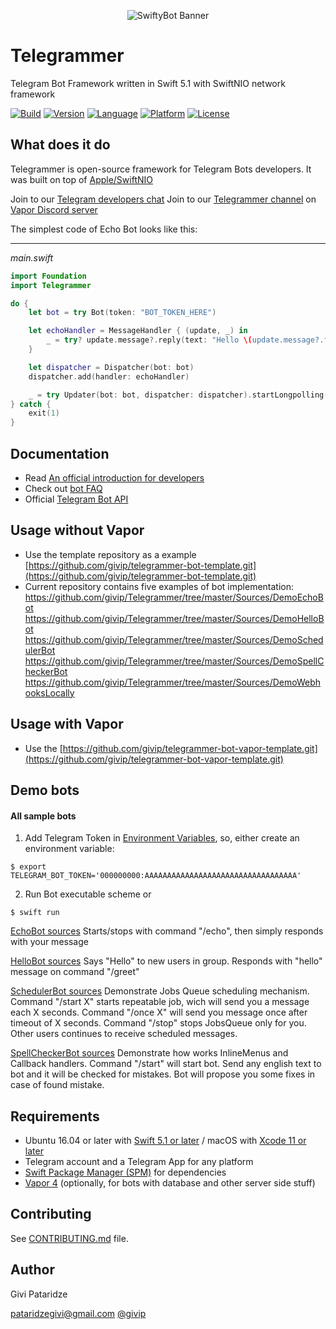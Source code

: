 <p align="center"><img src="https://gp-apps.com/github/telegrammer_logo.png" alt="SwiftyBot Banner"></p>

# Telegrammer
Telegram Bot Framework written in Swift 5.1 with SwiftNIO network framework

[![Build](https://circleci.com/gh/givip/Telegrammer/tree/master.svg?style=shield&circle-token=04a84114573c1c6b3039ef82b88e54f1f6b8c512)](https://circleci.com/gh/givip/Telegrammer)
[![Version](https://img.shields.io/badge/version-1.0.0-blue.svg)](https://github.com/givip/Telegrammer/releases)
[![Language](https://img.shields.io/badge/language-Swift%205.1-orange.svg)](https://swift.org/download/)
[![Platform](https://img.shields.io/badge/platform-Linux%20/%20macOS-ffc713.svg)](https://swift.org/download/)
[![License](https://img.shields.io/badge/license-MIT-lightgrey.svg)](https://github.com/givip/Telegrammer/blob/master/LICENSE)


What does it do
---------------

Telegrammer is open-source framework for Telegram Bots developers.
It was built on top of [Apple/SwiftNIO](https://github.com/apple/swift-nio)

Join to our [Telegram developers chat](https://t.me/joinchat/AzGW3kkUjLoK2dr3CZFrFQ)
Join to our [Telegrammer channel](https://discord.gg/yjspy8b) on [Vapor Discord server](https://discord.gg/3jG8QFV) 

The simplest code of Echo Bot looks like this:

-------------
_main.swift_
```swift
import Foundation
import Telegrammer

do {
    let bot = try Bot(token: "BOT_TOKEN_HERE")

    let echoHandler = MessageHandler { (update, _) in
        _ = try? update.message?.reply(text: "Hello \(update.message?.from?.firstName ?? "anonymous")", from: bot)
    }

    let dispatcher = Dispatcher(bot: bot)
    dispatcher.add(handler: echoHandler)

    _ = try Updater(bot: bot, dispatcher: dispatcher).startLongpolling().wait()
} catch {
    exit(1)
}
```

Documentation
---------------

- Read [An official introduction for developers](https://core.telegram.org/bots) 
- Check out [bot FAQ](https://core.telegram.org/bots/faq)
- Official [Telegram Bot API](https://core.telegram.org/bots/api)


Usage without Vapor
---------------

- Use the template repository as a example [https://github.com/givip/telegrammer-bot-template.git](https://github.com/givip/telegrammer-bot-template.git)
- Current repository contains five examples of bot implementation:
https://github.com/givip/Telegrammer/tree/master/Sources/DemoEchoBot
https://github.com/givip/Telegrammer/tree/master/Sources/DemoHelloBot
https://github.com/givip/Telegrammer/tree/master/Sources/DemoSchedulerBot
https://github.com/givip/Telegrammer/tree/master/Sources/DemoSpellCheckerBot
https://github.com/givip/Telegrammer/tree/master/Sources/DemoWebhooksLocally

Usage with Vapor
---------------

- Use the  [https://github.com/givip/telegrammer-bot-vapor-template.git](https://github.com/givip/telegrammer-bot-vapor-template.git)

Demo bots
---------------

#### All sample bots
1. Add Telegram Token in [Environment Variables](http://nshipster.com/launch-arguments-and-environment-variables/), so, either create an environment variable:
```
$ export TELEGRAM_BOT_TOKEN='000000000:AAAAAAAAAAAAAAAAAAAAAAAAAAAAAAAAAA'
```
2. Run Bot executable scheme or
```
$ swift run
```


[EchoBot sources](https://github.com/givip/Telegrammer/tree/master/Sources/EchoBot)
Starts/stops with command "/echo", then simply responds with your message

[HelloBot sources](https://github.com/givip/Telegrammer/tree/master/Sources/HelloBot)
Says "Hello" to new users in group. Responds with "hello" message on command "/greet"

[SchedulerBot sources](https://github.com/givip/Telegrammer/tree/master/Sources/SchedulerBot)
Demonstrate Jobs Queue scheduling mechanism. 
Command "/start X" starts repeatable job, wich will send you a message each X seconds.
Command "/once X" will send you message once after timeout of X seconds.
Command "/stop" stops JobsQueue only for you. Other users continues to receive scheduled messages.

[SpellCheckerBot sources](https://github.com/givip/Telegrammer/tree/master/Sources/SpellCheckerBot)
Demonstrate how works InlineMenus and Callback handlers.
Command "/start" will start bot.
Send any english text to bot and it will be checked for mistakes. Bot will propose you some fixes in case of found mistake.

Requirements
---------------

- Ubuntu 16.04 or later with [Swift 5.1 or later](https://swift.org/getting-started/) / macOS with [Xcode 11 or later](https://swift.org/download/)
- Telegram account and a Telegram App for any platform
- [Swift Package Manager (SPM)](https://github.com/apple/swift-package-manager/blob/master/Documentation/Usage.md) for dependencies 
- [Vapor 4](https://vapor.codes) (optionally, for bots with database and other server side stuff)

Contributing
---------------

See [CONTRIBUTING.md](CONTRIBUTING.md) file.

Author
---------------

Givi Pataridze

[pataridzegivi@gmail.com](mailto:pataridzegivi@gmail.com)
[@givip](tg://user?id=53581534)
